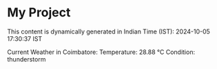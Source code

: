 # My Project

This content is dynamically generated in Indian Time (IST): 2024-10-05 17:30:37 IST


Current Weather in Coimbatore:
Temperature: 28.88 °C
Condition: thunderstorm
